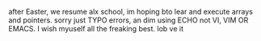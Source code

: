 after Easter, we  resume alx school, im hoping bto lear and execute arrays and pointers. sorry just TYPO errors, an dim using ECHO not VI, VIM OR EMACS. I wish myuself all the freaking best. lob
ve it
